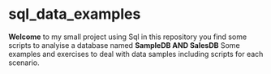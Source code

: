 # sql_data_examples
**Welcome** to my small project using Sql in this repository you find some scripts to analyise a database named **SampleDB AND SalesDB**
Some examples and exercises to deal with data samples including scripts for each scenario.
